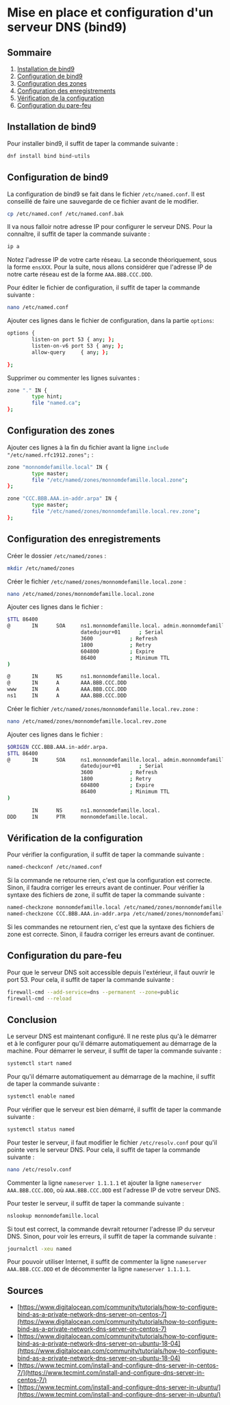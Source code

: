 # Mise en place et configuration d'un serveur DNS (bind9)

## Sommaire

1. [Installation de bind9](#installation-de-bind9)
2. [Configuration de bind9](#configuration-de-bind9)
3. [Configuration des zones](#configuration-des-zones)
4. [Configuration des enregistrements](#configuration-des-enregistrements)
5. [Vérification de la configuration](#vérification-de-la-configuration)
6. [Configuration du pare-feu](#configuration-du-pare-feu)


## Installation de bind9

Pour installer bind9, il suffit de taper la commande suivante :

```bash
dnf install bind bind-utils
```

## Configuration de bind9

La configuration de bind9 se fait dans le fichier ```/etc/named.conf```. Il est conseillé de faire une sauvegarde de ce fichier avant de le modifier.
```bash
cp /etc/named.conf /etc/named.conf.bak
```

Il va nous falloir notre adresse IP pour configurer le serveur DNS. Pour la connaître, il suffit de taper la commande suivante :
```bash
ip a
```
Notez l'adresse IP de votre carte réseau. La seconde théoriquement, sous la forme ```ensXXX```. Pour la suite, nous allons considérer que l'adresse IP de notre carte réseau est de la forme ```AAA.BBB.CCC.DDD```.

Pour éditer le fichier de configuration, il suffit de taper la commande suivante :
```bash
nano /etc/named.conf
```

Ajouter ces lignes dans le fichier de configuration, dans la partie ```options```:
```bash
options {
        listen-on port 53 { any; };
        listen-on-v6 port 53 { any; };
        allow-query     { any; };

};
```

Supprimer ou commenter les lignes suivantes :
```bash
zone "." IN {
        type hint;
        file "named.ca";
};
```

## Configuration des zones

Ajouter ces lignes à la fin du fichier avant la ligne ```include "/etc/named.rfc1912.zones";``` :
```bash
zone "monnomdefamille.local" IN {
        type master;
        file "/etc/named/zones/monnomdefamille.local.zone";
};

zone "CCC.BBB.AAA.in-addr.arpa" IN {
        type master;
        file "/etc/named/zones/monnomdefamille.local.rev.zone";
};
```

## Configuration des enregistrements

Créer le dossier ```/etc/named/zones``` :
```bash
mkdir /etc/named/zones
```

Créer le fichier ```/etc/named/zones/monnomdefamille.local.zone``` :
```bash
nano /etc/named/zones/monnomdefamille.local.zone
```

Ajouter ces lignes dans le fichier :
```bash
$TTL 86400
@       IN      SOA     ns1.monnomdefamille.local. admin.monnomdefamille.local. (
                        datedujour+01      ; Serial
                        3600            ; Refresh
                        1800            ; Retry
                        604800          ; Expire
                        86400           ; Minimum TTL
)

@       IN      NS      ns1.monnomdefamille.local.
@       IN      A       AAA.BBB.CCC.DDD
www     IN      A       AAA.BBB.CCC.DDD
ns1     IN      A       AAA.BBB.CCC.DDD
```

Créer le fichier ```/etc/named/zones/monnomdefamille.local.rev.zone``` :
```bash
nano /etc/named/zones/monnomdefamille.local.rev.zone
```

Ajouter ces lignes dans le fichier :
```bash
$ORIGIN CCC.BBB.AAA.in-addr.arpa.
$TTL 86400
@       IN      SOA     ns1.monnomdefamille.local. admin.monnomdefamille.local. (
                        datedujour+01      ; Serial
                        3600            ; Refresh
                        1800            ; Retry
                        604800          ; Expire
                        86400           ; Minimum TTL
)

        IN      NS      ns1.monnomdefamille.local.
DDD     IN      PTR     monnomdefamille.local.
```

## Vérification de la configuration

Pour vérifier la configuration, il suffit de taper la commande suivante :
```bash
named-checkconf /etc/named.conf
```

Si la commande ne retourne rien, c'est que la configuration est correcte. Sinon, il faudra corriger les erreurs avant de continuer.
Pour vérifier la syntaxe des fichiers de zone, il suffit de taper la commande suivante :
```bash
named-checkzone monnomdefamille.local /etc/named/zones/monnomdefamille.local.zone
named-checkzone CCC.BBB.AAA.in-addr.arpa /etc/named/zones/monnomdefamille.local.rev.zone
```

Si les commandes ne retournent rien, c'est que la syntaxe des fichiers de zone est correcte. Sinon, il faudra corriger les erreurs avant de continuer.

## Configuration du pare-feu

Pour que le serveur DNS soit accessible depuis l'extérieur, il faut ouvrir le port 53. Pour cela, il suffit de taper la commande suivante :
```bash
firewall-cmd --add-service=dns --permanent --zone=public
firewall-cmd --reload
```

## Conclusion

Le serveur DNS est maintenant configuré. Il ne reste plus qu'à le démarrer et à le configurer pour qu'il démarre automatiquement au démarrage de la machine. Pour démarrer le serveur, il suffit de taper la commande suivante :
```bash
systemctl start named
```

Pour qu'il démarre automatiquement au démarrage de la machine, il suffit de taper la commande suivante :
```bash
systemctl enable named
```

Pour vérifier que le serveur est bien démarré, il suffit de taper la commande suivante :
```bash
systemctl status named
```

Pour tester le serveur, il faut modifier le fichier ```/etc/resolv.conf``` pour qu'il pointe vers le serveur DNS. Pour cela, il suffit de taper la commande suivante :
```bash
nano /etc/resolv.conf
```

Commenter la ligne ```nameserver 1.1.1.1``` et ajouter la ligne ```nameserver AAA.BBB.CCC.DDD```, où ```AAA.BBB.CCC.DDD``` est l'adresse IP de votre serveur DNS.

Pour tester le serveur, il suffit de taper la commande suivante :
```bash
nslookup monnomdefamille.local
```

Si tout est correct, la commande devrait retourner l'adresse IP du serveur DNS. Sinon, pour voir les erreurs, il suffit de taper la commande suivante :
```bash
journalctl -xeu named
```

Pour pouvoir utiliser Internet, il suffit de commenter la ligne ```nameserver AAA.BBB.CCC.DDD``` et de décommenter la ligne ```nameserver 1.1.1.1```.

## Sources

- [https://www.digitalocean.com/community/tutorials/how-to-configure-bind-as-a-private-network-dns-server-on-centos-7](https://www.digitalocean.com/community/tutorials/how-to-configure-bind-as-a-private-network-dns-server-on-centos-7)
- [https://www.digitalocean.com/community/tutorials/how-to-configure-bind-as-a-private-network-dns-server-on-ubuntu-18-04](https://www.digitalocean.com/community/tutorials/how-to-configure-bind-as-a-private-network-dns-server-on-ubuntu-18-04)
- [https://www.tecmint.com/install-and-configure-dns-server-in-centos-7/](https://www.tecmint.com/install-and-configure-dns-server-in-centos-7/)
- [https://www.tecmint.com/install-and-configure-dns-server-in-ubuntu/](https://www.tecmint.com/install-and-configure-dns-server-in-ubuntu/)
